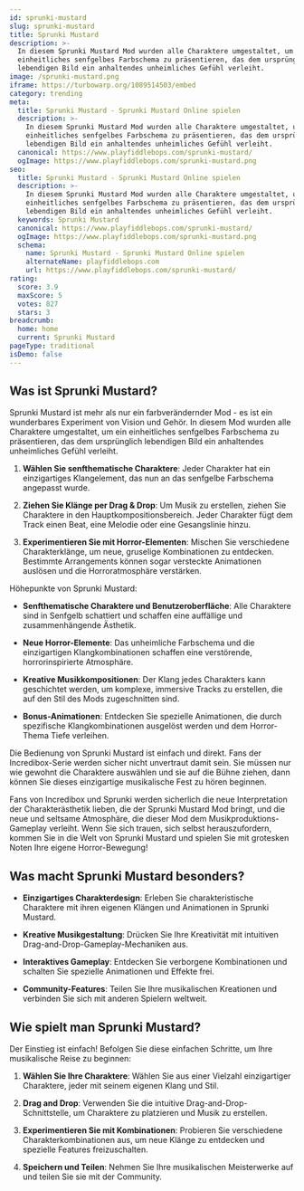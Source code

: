 ```yaml
---
id: sprunki-mustard
slug: sprunki-mustard
title: Sprunki Mustard
description: >-
  In diesem Sprunki Mustard Mod wurden alle Charaktere umgestaltet, um ein
  einheitliches senfgelbes Farbschema zu präsentieren, das dem ursprünglich
  lebendigen Bild ein anhaltendes unheimliches Gefühl verleiht.
image: /sprunki-mustard.png
iframe: https://turbowarp.org/1089514503/embed
category: trending
meta:
  title: Sprunki Mustard - Sprunki Mustard Online spielen
  description: >-
    In diesem Sprunki Mustard Mod wurden alle Charaktere umgestaltet, um ein
    einheitliches senfgelbes Farbschema zu präsentieren, das dem ursprünglich
    lebendigen Bild ein anhaltendes unheimliches Gefühl verleiht.
  canonical: https://www.playfiddlebops.com/sprunki-mustard/
  ogImage: https://www.playfiddlebops.com/sprunki-mustard.png
seo:
  title: Sprunki Mustard - Sprunki Mustard Online spielen
  description: >-
    In diesem Sprunki Mustard Mod wurden alle Charaktere umgestaltet, um ein
    einheitliches senfgelbes Farbschema zu präsentieren, das dem ursprünglich
    lebendigen Bild ein anhaltendes unheimliches Gefühl verleiht.
  keywords: Sprunki Mustard
  canonical: https://www.playfiddlebops.com/sprunki-mustard/
  ogImage: https://www.playfiddlebops.com/sprunki-mustard.png
  schema:
    name: Sprunki Mustard - Sprunki Mustard Online spielen
    alternateName: playfiddlebops.com
    url: https://www.playfiddlebops.com/sprunki-mustard/
rating:
  score: 3.9
  maxScore: 5
  votes: 827
  stars: 3
breadcrumb:
  home: home
  current: Sprunki Mustard
pageType: traditional
isDemo: false
---
```


## Was ist Sprunki Mustard?

Sprunki Mustard ist mehr als nur ein farbverändernder Mod - es ist ein wunderbares Experiment von Vision und Gehör. In diesem Mod wurden alle Charaktere umgestaltet, um ein einheitliches senfgelbes Farbschema zu präsentieren, das dem ursprünglich lebendigen Bild ein anhaltendes unheimliches Gefühl verleiht.

1. **Wählen Sie senfthematische Charaktere**: Jeder Charakter hat ein einzigartiges Klangelement, das nun an das senfgelbe Farbschema angepasst wurde.

1. **Ziehen Sie Klänge per Drag & Drop**: Um Musik zu erstellen, ziehen Sie Charaktere in den Hauptkompositionsbereich. Jeder Charakter fügt dem Track einen Beat, eine Melodie oder eine Gesangslinie hinzu.

1. **Experimentieren Sie mit Horror-Elementen**: Mischen Sie verschiedene Charakterklänge, um neue, gruselige Kombinationen zu entdecken. Bestimmte Arrangements können sogar versteckte Animationen auslösen und die Horroratmosphäre verstärken.

Höhepunkte von Sprunki Mustard:

- **Senfthematische Charaktere und Benutzeroberfläche**: Alle Charaktere sind in Senfgelb schattiert und schaffen eine auffällige und zusammenhängende Ästhetik.

- **Neue Horror-Elemente**: Das unheimliche Farbschema und die einzigartigen Klangkombinationen schaffen eine verstörende, horrorinspirierte Atmosphäre.

- **Kreative Musikkompositionen**: Der Klang jedes Charakters kann geschichtet werden, um komplexe, immersive Tracks zu erstellen, die auf den Stil des Mods zugeschnitten sind.

- **Bonus-Animationen**: Entdecken Sie spezielle Animationen, die durch spezifische Klangkombinationen ausgelöst werden und dem Horror-Thema Tiefe verleihen.

Die Bedienung von Sprunki Mustard ist einfach und direkt. Fans der Incredibox-Serie werden sicher nicht unvertraut damit sein. Sie müssen nur wie gewohnt die Charaktere auswählen und sie auf die Bühne ziehen, dann können Sie dieses einzigartige musikalische Fest zu hören beginnen.

Fans von Incredibox und Sprunki werden sicherlich die neue Interpretation der Charakterästhetik lieben, die der Sprunki Mustard Mod bringt, und die neue und seltsame Atmosphäre, die dieser Mod dem Musikproduktions-Gameplay verleiht. Wenn Sie sich trauen, sich selbst herauszufordern, kommen Sie in die Welt von Sprunki Mustard und spielen Sie mit grotesken Noten Ihre eigene Horror-Bewegung!

## Was macht Sprunki Mustard besonders?

- **Einzigartiges Charakterdesign**: Erleben Sie charakteristische Charaktere mit ihren eigenen Klängen und Animationen in Sprunki Mustard.

- **Kreative Musikgestaltung**: Drücken Sie Ihre Kreativität mit intuitiven Drag-and-Drop-Gameplay-Mechaniken aus.

- **Interaktives Gameplay**: Entdecken Sie verborgene Kombinationen und schalten Sie spezielle Animationen und Effekte frei.

- **Community-Features**: Teilen Sie Ihre musikalischen Kreationen und verbinden Sie sich mit anderen Spielern weltweit.

## Wie spielt man Sprunki Mustard?

Der Einstieg ist einfach! Befolgen Sie diese einfachen Schritte, um Ihre musikalische Reise zu beginnen:

1. **Wählen Sie Ihre Charaktere**: Wählen Sie aus einer Vielzahl einzigartiger Charaktere, jeder mit seinem eigenen Klang und Stil.

1. **Drag and Drop**: Verwenden Sie die intuitive Drag-and-Drop-Schnittstelle, um Charaktere zu platzieren und Musik zu erstellen.

1. **Experimentieren Sie mit Kombinationen**: Probieren Sie verschiedene Charakterkombinationen aus, um neue Klänge zu entdecken und spezielle Features freizuschalten.

1. **Speichern und Teilen**: Nehmen Sie Ihre musikalischen Meisterwerke auf und teilen Sie sie mit der Community.